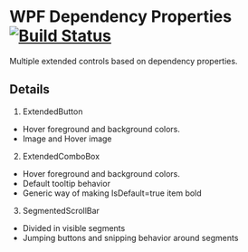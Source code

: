 # WPF Dependency Properties [![Build Status](https://dev.azure.com/nerada/GitHub/_apis/build/status/Nerada.examples_wpf-dependencyProperties?branchName=master)](https://dev.azure.com/nerada/GitHub/_build/latest?definitionId=7&branchName=master)
Multiple extended controls based on dependency properties.

## Details
1. ExtendedButton
- Hover foreground and background colors.
- Image and Hover image

2. ExtendedComboBox
- Hover foreground and background colors.
- Default tooltip behavior
- Generic way of making IsDefault=true item bold

3. SegmentedScrollBar
- Divided in visible segments
- Jumping buttons and snipping behavior around segments
